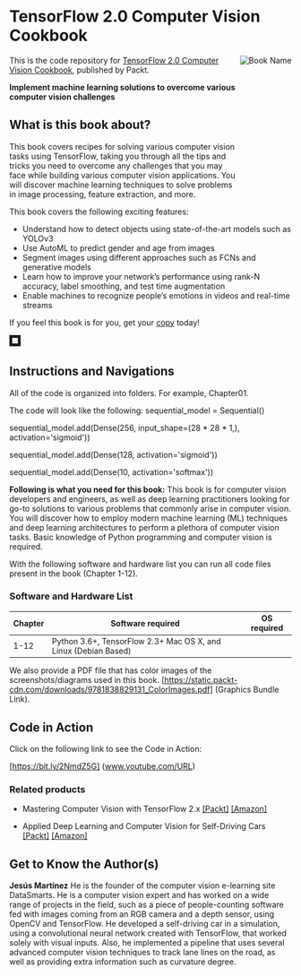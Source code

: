 # TensorFlow 2.0 Computer Vision Cookbook

<a href="https://https://www.packtpub.com/in/data/tensorflow-2-0-computer-vision-cookbook"><img src="https://www.packtpub.com/media/catalog/product/cache/4cdce5a811acc0d2926d7f857dceb83b/9/7/9781838829131-original_98.jpeg" alt="Book Name" height="256px" align="right"></a>

This is the code repository for [TensorFlow 2.0 Computer Vision Cookbook](https://github.com/PacktPublishing/Tensorflow-2.0-Computer-Vision-Cookbook), published by Packt.

**Implement machine learning solutions to overcome various computer vision challenges**

## What is this book about?
This book covers recipes for solving various computer vision tasks using TensorFlow, taking you through all the tips and tricks you need to overcome any challenges that you may face while building various computer vision applications. You will discover machine learning techniques to solve problems in image processing, feature extraction, and more.

This book covers the following exciting features: 
* Understand how to detect objects using state-of-the-art models such as YOLOv3
* Use AutoML to predict gender and age from images
* Segment images using different approaches such as FCNs and generative models
* Learn how to improve your network’s performance using rank-N accuracy, label smoothing, and test time augmentation
* Enable machines to recognize people’s emotions in videos and real-time streams

If you feel this book is for you, get your [copy](https://www.amazon.com/dp/183882913X) today!

<a href="https://www.packtpub.com/?utm_source=github&utm_medium=banner&utm_campaign=GitHubBanner"><img src="https://raw.githubusercontent.com/PacktPublishing/GitHub/master/GitHub.png" 
alt="https://www.packtpub.com/" border="5" /></a>


## Instructions and Navigations
All of the code is organized into folders. For example, Chapter01.

The code will look like the following:
sequential_model = Sequential()

sequential_model.add(Dense(256, input_shape=(28 * 28 * 1,), 
                           activation='sigmoid'))
                           
sequential_model.add(Dense(128, activation='sigmoid'))

sequential_model.add(Dense(10, activation='softmax'))


**Following is what you need for this book:**
This book is for computer vision developers and engineers, as well as deep learning practitioners looking for go-to solutions to various problems that commonly arise in computer vision. You will discover how to employ modern machine learning (ML) techniques and deep learning architectures to perform a plethora of computer vision tasks. Basic knowledge of Python programming and computer vision is required.

With the following software and hardware list you can run all code files present in the book (Chapter 1-12).

### Software and Hardware List

| Chapter  | Software required                   | OS required                        |
| -------- | ------------------------------------| -----------------------------------|
| 1-12    | Python 3.6+, TensorFlow 2.3+          Mac OS X, and Linux (Debian Based) |


We also provide a PDF file that has color images of the screenshots/diagrams used in this book. [https://static.packt-cdn.com/downloads/9781838829131_ColorImages.pdf] (Graphics Bundle Link).

## Code in Action

Click on the following link to see the Code in Action:

[https://bit.ly/2NmdZ5G] (www.youtube.com/URL)

### Related products <Other books you may enjoy>
* Mastering Computer Vision with TensorFlow 2.x [[Packt]](https://www.packtpub.com/product/mastering-computer-vision-with-tensorflow-2-x/9781838827069) [[Amazon]](https://www.amazon.com/dp/1838827064)

* Applied Deep Learning and Computer Vision for Self-Driving Cars [[Packt]](https://www.packtpub.com/product/applied-deep-learning-and-computer-vision-for-self-driving-cars/9781838646301) [[Amazon]](https://www.amazon.com/dp/1838646302)

## Get to Know the Author(s)
**Jesús Martínez**
He is the founder of the computer vision e-learning site DataSmarts. He is a computer vision expert and has worked on a wide range of projects in the field, such as a piece of people-counting software fed with images coming from an RGB camera and a depth sensor, using OpenCV and TensorFlow. 
He developed a self-driving car in a simulation, using a convolutional neural network created with TensorFlow, that worked solely with visual inputs. Also, he implemented a pipeline that uses several advanced computer vision techniques to track lane lines on the road, as well as providing extra information such as curvature degree.



